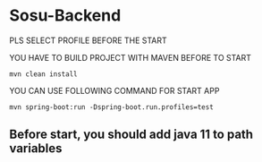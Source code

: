 # Sosu-Backend

PLS SELECT PROFILE BEFORE THE START

YOU HAVE TO BUILD PROJECT WITH MAVEN BEFORE TO START

    mvn clean install

YOU CAN USE FOLLOWING COMMAND FOR START APP

    mvn spring-boot:run -Dspring-boot.run.profiles=test

## Before start, you should add java 11 to path variables
